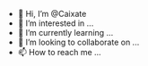 - 👋 Hi, I’m @Caixate
- 👀 I’m interested in ...
- 🌱 I’m currently learning ...
- 💞️ I’m looking to collaborate on ...
- 📫 How to reach me ...

<!---
Caixate/Caixate is a ✨ special ✨ repository because its `README.md` (this file) appears on your GitHub profile.
You can click the Preview link to take a look at your changes.
--->
